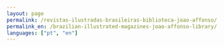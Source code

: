 ```yaml
---
layout: page
permalink: /revistas-ilustradas-brasileiras-biblioteca-joao-affonso/
permalink_en: /brazilian-illustrated-magazines-joao-affonso-library/
languages: ["pt", "en"]
---
```

